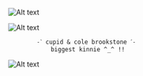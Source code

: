 ![Alt text](https://i.postimg.cc/43BgmrGb/Untitled699-20241008200656.png)

 ![Alt text](https://i.postimg.cc/XJDwvDmr/Untitled698-20241008194521.png)
          
            ˗ˋ cupid & cole brookstone ˊ˗
                biggest kinnie ^_^ !!


![Alt text](https://i.postimg.cc/43BgmrGb/Untitled699-20241008200656.png)
